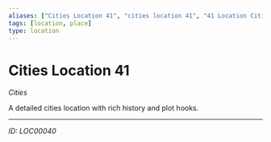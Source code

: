 ```yaml
---
aliases: ["Cities Location 41", "cities location 41", "41 Location Cities"]
tags: [location, place]
type: location
---
```


# Cities Location 41

*Cities*

A detailed cities location with rich history and plot hooks.

---
*ID: LOC00040*